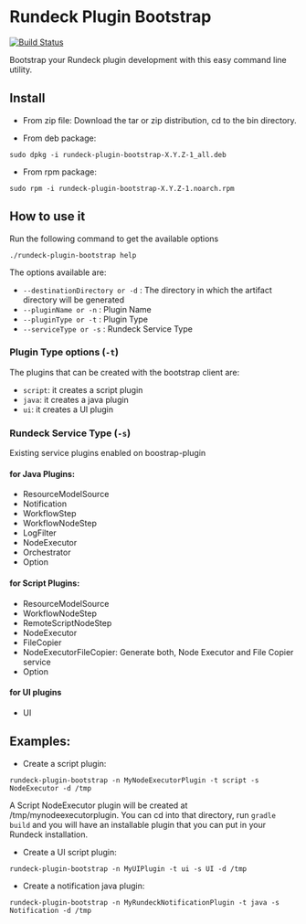 # Rundeck Plugin Bootstrap

[![Build Status](https://travis-ci.org/rundeck/plugin-bootstrap.svg?branch=master)](https://travis-ci.org/rundeck/plugin-bootstrap)

Bootstrap your Rundeck plugin development with this easy command line utility. 


## Install


* From zip file: 
Download the tar or zip distribution, cd to the bin directory.

* From deb package:

```
sudo dpkg -i rundeck-plugin-bootstrap-X.Y.Z-1_all.deb
```

* From rpm package:

```
sudo rpm -i rundeck-plugin-bootstrap-X.Y.Z-1.noarch.rpm
```

## How to use it

Run the following command to get the available options
```
./rundeck-plugin-bootstrap help
```

The options available are:

* `--destinationDirectory or -d` : The directory in which the artifact directory will be generated
* `--pluginName or -n` : Plugin Name
* `--pluginType or -t` : Plugin Type
* `--serviceType or -s` : Rundeck Service Type


### Plugin Type options (`-t`)

The plugins that can be created with the bootstrap client are:
* `script`: it creates a script plugin
* `java`: it creates a java plugin
* `ui`: it creates a UI plugin

### Rundeck Service Type (`-s`)
Existing service plugins enabled on boostrap-plugin

#### for Java Plugins:
* ResourceModelSource
* Notification
* WorkflowStep
* WorkflowNodeStep
* LogFilter
* NodeExecutor
* Orchestrator
* Option

#### for Script Plugins:
* ResourceModelSource
* WorkflowNodeStep
* RemoteScriptNodeStep
* NodeExecutor
* FileCopier
* NodeExecutorFileCopier: Generate both, Node Executor and File Copier service 
* Option

#### for UI plugins
* UI

## Examples: 

* Create a script plugin:

```
rundeck-plugin-bootstrap -n MyNodeExecutorPlugin -t script -s NodeExecutor -d /tmp
```

A Script NodeExecutor plugin will be created at /tmp/mynodeexecutorplugin. 
You can cd into that directory, run `gradle build` and you will have an installable plugin that you can put in your Rundeck installation.


* Create a UI script plugin:

```
rundeck-plugin-bootstrap -n MyUIPlugin -t ui -s UI -d /tmp
```

* Create a notification java plugin:

```
rundeck-plugin-bootstrap -n MyRundeckNotificationPlugin -t java -s Notification -d /tmp

```
